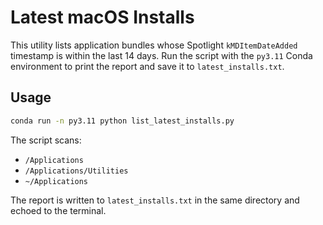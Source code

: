 # Latest macOS Installs

This utility lists application bundles whose Spotlight `kMDItemDateAdded` timestamp is within the last 14 days. Run the script with the `py3.11` Conda environment to print the report and save it to `latest_installs.txt`.

## Usage

```bash
conda run -n py3.11 python list_latest_installs.py
```

The script scans:

- `/Applications`
- `/Applications/Utilities`
- `~/Applications`

The report is written to `latest_installs.txt` in the same directory and echoed to the terminal.
